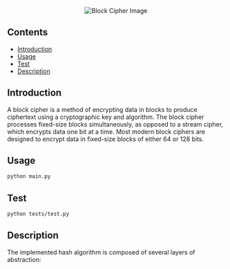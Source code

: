 <p align="center">
<img alt = "Block Cipher Image"
    src="https://imgs.search.brave.com/q-Pt0EhgNWnFfgFNgPyyLwGFON2k9pP0GqsFzY1fpoE/rs:fit:860:0:0/g:ce/aHR0cHM6Ly93d3cu/dHV0b3JpYWxzcG9p/bnQuY29tL2NyeXB0/b2dyYXBoeS9pbWFn/ZXMvYmxvY2tfY2lw/aGVyLmpwZw">
</p>


## Contents

- [Introduction](#introduction)
- [Usage](#usage)
- [Test](#Test)
- [Description](#description)

## Introduction
A block cipher is a method of encrypting data in blocks to produce ciphertext using a cryptographic key and algorithm. The block cipher processes fixed-size blocks simultaneously, as opposed to a stream cipher, which encrypts data one bit at a time. Most modern block ciphers are designed to encrypt data in fixed-size blocks of either 64 or 128 bits.

## Usage
```bash
python main.py
```

## Test
```bash
python tests/test.py
```

## Description
The implemented hash algorithm is composed of several layers of abstraction:
